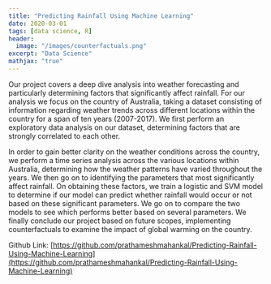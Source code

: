 ```yaml
---
title: "Predicting Rainfall Using Machine Learning"
date: 2020-03-01
tags: [data science, R]
header:
  image: "/images/counterfactuals.png"
excerpt: "Data Science"
mathjax: "true"
---
```


Our project covers a deep dive analysis into weather forecasting and particularly determining factors that significantly affect rainfall. For our analysis we focus on the country of Australia, taking a dataset consisting of information regarding weather trends across different locations within the country for a span of ten years (2007-2017). We first perform an exploratory data analysis on our dataset, determining factors that are strongly correlated to each other. 

In order to gain better clarity on the weather conditions across the country, we perform a time series analysis across the various locations within Australia, determining how the weather patterns have varied throughout the years. We then go on to identifying the parameters that most significantly affect rainfall. On obtaining these factors, we train a logistic and SVM model to determine if our model can predict whether rainfall would occur or not based on these significant parameters. We go on to compare the two models to see which performs better based on
several parameters. We finally conclude our project based on future scopes, implementing counterfactuals to examine the impact of global warming on the country.

Github Link: [https://github.com/prathameshmahankal/Predicting-Rainfall-Using-Machine-Learning](https://github.com/prathameshmahankal/Predicting-Rainfall-Using-Machine-Learning)

